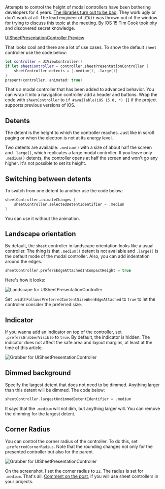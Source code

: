 Attempts to control the height of modal controllers have been bothering developers for 4 years. [The libraries turn out to be bad](https://github.com/ivanvorobei/SPStorkController). They work ugly or don't work at all. The lead engineer of `UIKit` was thrown out of the window for trying to discuss this topic at the meeting. By iOS 15 Tim Cook took pity and discovered secret knowledge.

[UISheetPresentationController Preview](https://cdn.sparrowcode.io/tutorials/uisheetpresentationcontroller/uisheetpresentationcontroller.mov)

That looks cool and there are a lot of use cases. To show the default `sheet` controller use the code below:

```swift
let controller = UIViewController()
if let sheetController = controller.sheetPresentationController {
    sheetController.detents = [.medium(), .large()]
}
present(controller, animated: true)
```

That's a modal controller that has been added to advanced behavior. You can wrap it into a navigation controller add a header and buttons. Wrap the code with `sheetController` to `if #available(iOS 15.0, *) {}` if the project supports previous versions of iOS.

## Detents

The detent is the height to which the controller reaches. Just like in scroll paging or when the electron is not at its energy level.

Two detents are available: `.medium()` with a size of about half the screen and `.large()`, which replicates a large modal controller. If you leave only `.medium()` detents, the controller opens at half the screen and won't go any higher. It's not possible to set its height.

## Switching between detents

To switch from one detent to another use the code below:

```swift
sheetController.animateChanges {
    sheetController.selectedDetentIdentifier = .medium
}
```

You can use it without the animation.

## Landscape orientation

By default, the `sheet` controller in landscape orientation looks like a usual controller. The thing is that `.medium()` detent is not available and `.large()` is the default mode of the modal controller. Also, you can add indentation around the edges.

```swift
sheetController.prefersEdgeAttachedInCompactHeight = true
```

Here's how it looks:

![Landscape for UISheetPresentationController](https://cdn.sparrowcode.io/tutorials/uisheetpresentationcontroller/landscape.jpg)

Set `.widthFollowsPreferredContentSizeWhenEdgeAttached` to `true` to let the controller consider the preferred size.

## Indicator

If you wanna add an indicator on top of the controller, set `.prefersGrabberVisible` to `true`. By default, the indicator is hidden. The indicator does not affect the safe area and layout margins, at least at the time of this article.

![Grabber for UISheetPresentationController](https://cdn.sparrowcode.io/tutorials/uisheetpresentationcontroller/prefers-grabber-visible.jpg)

## Dimmed background

Specify the largest detent that does not need to be dimmed. Anything larger than this detent will be dimmed. The code below:

```swift
sheetController.largestUndimmedDetentIdentifier = .medium
```

It says that the `.medium` will not dim, but anything larger will. You can remove the dimming for the largest detent.

## Corner Radius

You can control the corner radius of the controller. To do this, set `.preferredCornerRadius`. Note that the rounding changes not only for the presented controller but also for the parent.

![Grabber for UISheetPresentationController](https://cdn.sparrowcode.io/tutorials/uisheetpresentationcontroller/preferred-corner-radius.jpg)

On the screenshot, I set the corner radius to `22`. The radius is set for `.medium`. That's all. [Comment on the post](https://t.me/sparrowcode/71), if you will use sheet controllers in your projects.
